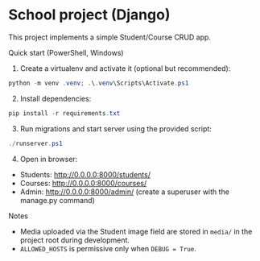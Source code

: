 # School project (Django)

This project implements a simple Student/Course CRUD app.

Quick start (PowerShell, Windows)

1. Create a virtualenv and activate it (optional but recommended):

```powershell
python -m venv .venv; .\.venv\Scripts\Activate.ps1
```

2. Install dependencies:

```powershell
pip install -r requirements.txt
```

3. Run migrations and start server using the provided script:

```powershell
./runserver.ps1
```

4. Open in browser:

- Students: http://0.0.0.0:8000/students/
- Courses: http://0.0.0.0:8000/courses/
- Admin: http://0.0.0.0:8000/admin/ (create a superuser with the manage.py command)

Notes

- Media uploaded via the Student image field are stored in `media/` in the project root during development.
- `ALLOWED_HOSTS` is permissive only when `DEBUG = True`.
